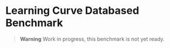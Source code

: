 # Learning Curve Databased Benchmark

> **Warning**
> Work in progress, this benchmark is not yet ready.
